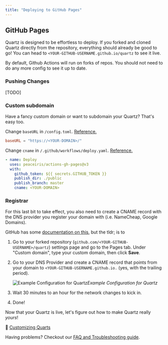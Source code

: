 ```yaml
---
title: "Deploying to GitHub Pages"
---
```



## GitHub Pages
Quartz is designed to be effortless to deploy. If you forked and cloned Quartz directly from the repository, everything should already be good to go! You can head to `<YOUR-GITHUB-USERNAME.github.io/quartz` to see it live.

By default, Github Actions will run on forks of repos. You should not need to do any more config to see it up to date.

### Pushing Changes
[TODO]

### Custom subdomain
Have a fancy custom domain or want to subdomain your Quartz? That's easy too.

Change `baseURL` in `/config.toml`. [Reference.](https://github.com/jackyzha0/quartz/blob/hugo/config.toml)

```toml
baseURL = "https://<YOUR-DOMAIN>/"
```

Change `cname` in `/.github/workflows/deploy.yaml`. [Reference.](https://github.com/jackyzha0/quartz/blob/hugo/.github/workflows/deploy.yaml)

```yaml
- name: Deploy  
  uses: peaceiris/actions-gh-pages@v3  
  with:  
	github_token: ${{ secrets.GITHUB_TOKEN }}  
	publish_dir: ./public  
	publish_branch: master
	cname: <YOUR-DOMAIN>
```

### Registrar
For this last bit to take effect, you also need to create a CNAME record with the DNS provider you register your domain with (i.e. NameCheap, Google Domains).

GitHub has some [documentation on this](https://docs.github.com/en/pages/configuring-a-custom-domain-for-your-github-pages-site/managing-a-custom-domain-for-your-github-pages-site), but the tldr; is to

1. Go to your forked repository (`github.com/<YOUR-GITHUB-USERNAME>/quartz`) settings page and go to the Pages tab. Under "Custom domain", type your custom domain, then click **Save**.
2. Go to your DNS Provider and create a CNAME record that points from your domain to `<YOUR-GITHUB-USERNAME.github.io.` (yes, with the trailing period).

	![Example Configuration for Quartz](/notes/images/google-domains.png)*Example Configuration for Quartz*
3. Wait 30 minutes to an hour for the network changes to kick in.
4. Done!


Now that your Quartz is live, let's figure out how to make Quartz really *yours*!

🎨 [Customizing Quarts](notes/config.md)

Having problems? Checkout our [FAQ and Troubleshooting guide](notes/troubleshooting.md).